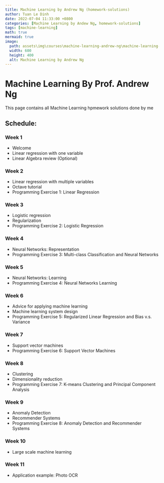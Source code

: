 ```yaml
---
title: Machine Learning by Andrew Ng (homework-solutions)
author: Tuan Le Dinh
date: 2022-07-04 11:33:00 +0800
categories: [Machine Learning by Andew Ng, homework-solutions]
tags: [machine-learning]
math: true
mermaid: true
image:
  path: assets\img\courses\machine-learning-andrew-ng\machine-learning-andrew-ng.png
  width: 600
  height: 400
  alt: Machine Learning by Andrew Ng
---
```



# Machine Learning By Prof. Andrew Ng

This page contains all Machine Learning hpmework solutions done by me

## Schedule:

### Week 1
- Welcome 
- Linear regression with one variable 
- Linear Algebra review (Optional)

### Week 2
- Linear regression with multiple variables 
- Octave tutorial 
- Programming Exercise 1: Linear Regression 


### Week 3
- Logistic regression
- Regularization
- Programming Exercise 2: Logistic Regression 


### Week 4
- Neural Networks: Representation 
- Programming Exercise 3: Multi-class Classification and Neural Networks 


### Week 5
- Neural Networks: Learning
- Programming Exercise 4: Neural Networks Learning 


### Week 6
- Advice for applying machine learning 
- Machine learning system design
- Programming Exercise 5: Regularized Linear Regression and Bias v.s. Variance

### Week 7
- Support vector machines 
- Programming Exercise 6: Support Vector Machines

### Week 8
- Clustering
- Dimensionality reduction
- Programming Exercise 7: K-means Clustering and Principal Component Analysis 

### Week 9
- Anomaly Detection
- Recommender Systems
- Programming Exercise 8: Anomaly Detection and Recommender Systems

### Week 10
- Large scale machine learning

### Week 11
- Application example: Photo OCR
